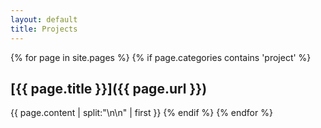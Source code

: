 ```yaml
---
layout: default
title: Projects
---
```

{% for page in site.pages %}
{% if page.categories contains 'project' %}
## [{{ page.title }}]({{ page.url }})

{{ page.content | split:"\n\n" | first }}
{% endif %}
{% endfor %}
